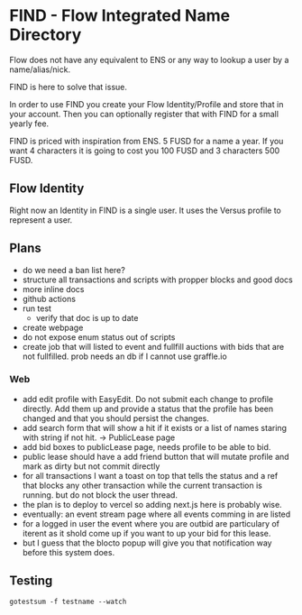 # FIND - Flow Integrated Name Directory

Flow does not have any equivalent to ENS or any way to lookup a user by a name/alias/nick. 

FIND is here to solve that issue. 

In order to use FIND you create your Flow Identity/Profile and store that in your account. Then you can optionally register that with FIND for a small yearly fee. 

FIND is priced with inspiration from ENS. 5 FUSD for a name a year. If you want 4 characters it is going to cost you 100 FUSD and 3 characters 500 FUSD.

## Flow Identity

Right now an Identity in FIND is a single user.  It uses the Versus profile to represent a user.


## Plans
 - do we need a ban list here?
 - structure all transactions and scripts with propper blocks and good docs
 - more inline docs
 - github actions
  - run test
	- verify that doc is up to date
 - create webpage
 - do not expose enum status out of scripts
 - create job that will listed to event and fullfill auctions with bids that are not fullfilled. prob needs an db if I cannot use graffle.io


### Web
 - add edit profile with EasyEdit. Do not submit each change to profile directly. Add them up and provide a status that the profile has been changed and that you should persist the changes. 
 - add search form that will show a hit if it exists or a list of names staring with string if not hit. -> PublicLease page
 - add bid boxes to publicLease page, needs profile to be able to bid.
 - public lease should have a add friend button that will mutate profile and mark as dirty but not commit directly
 - for all transactions I want a toast on top that tells the status and a ref that blocks any other transaction while the current transaction is running. but do not block the user thread. 
 -  the plan is to deploy to vercel so adding next.js here is probably wise. 
 - eventually: an event stream page where all events comming in are listed
 - for a logged in user the event where you are outbid are particulary of iterent as it shold come up if you want to up your bid for this lease. 
 - but I guess that the blocto popup will give you that notification way before this system does.  
## Testing

 `gotestsum -f testname --watch`


